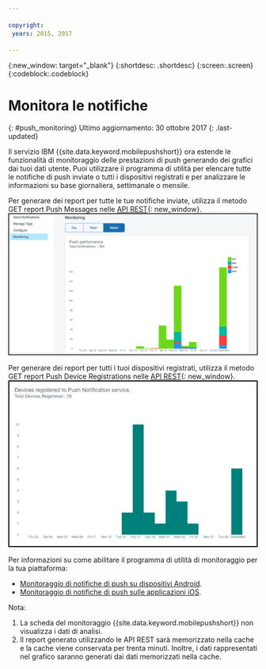 ```yaml
---

copyright:
 years: 2015, 2017

---
```


{:new_window: target="_blank"}
{:shortdesc: .shortdesc}
{:screen:.screen}
{:codeblock:.codeblock}

# Monitora le notifiche 
{: #push_monitoring}
Ultimo aggiornamento: 30 ottobre 2017
{: .last-updated}


Il servizio IBM {{site.data.keyword.mobilepushshort}} ora estende le funzionalità di monitoraggio delle prestazioni di push generando dei grafici dai tuoi dati utente. Puoi utilizzare il programma di utilità per elencare tutte le notifiche di push inviate o tutti i dispositivi registrati e per analizzare le informazioni su base giornaliera, settimanale o mensile.

Per generare dei report per tutte le tue notifiche inviate, utilizza il metodo GET report Push Messages nelle [API REST](https://imfpush.{DomainName}/imfpush/#!/messages/get_apps_applicationId_messages_report){: new_window}. 
	![Report notifiche inviate](images/monitoring_messages.jpg)


Per generare dei report per tutti i tuoi dispositivi registrati, utilizza il metodo GET report Push Device Registrations nelle [API REST](https://imfpush.{DomainName}/imfpush/#!/devices/get_apps_applicationId_devices_report){: new_window}.
	![Report dispositivi registrati](images/monitoring_devices.jpg)


Per informazioni su come abilitare il programma di utilità di monitoraggio per la tua piattaforma:

 - [Monitoraggio di notifiche di push su dispositivi Android](https://github.com/ibm-bluemix-mobile-services/bms-clientsdk-android-push/tree/Doc#monitoring).
 - [Monitoraggio di notifiche di push sulle applicazioni iOS](https://github.com/ibm-bluemix-mobile-services/bms-clientsdk-swift-push/tree/Doc#enable-monitoring).

Nota: 

1. La scheda del monitoraggio {{site.data.keyword.mobilepushshort}} non visualizza i dati di analisi.
2. Il report generato utilizzando le API REST sarà memorizzato nella cache e la cache viene conservata per trenta minuti.
Inoltre, i dati rappresentati nel grafico saranno generati dai dati memorizzati nella cache.
 



 
